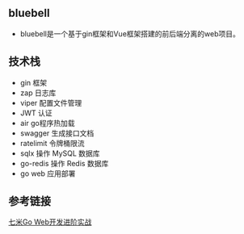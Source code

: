 ## bluebell
* bluebell是一个基于gin框架和Vue框架搭建的前后端分离的web项目。
## 技术栈 
* gin 框架 
* zap 日志库
* viper 配置文件管理 
* JWT 认证
* air go程序热加载
* swagger 生成接口文档 
* ratelimit 令牌桶限流
* sqlx 操作 MySQL 数据库
* go-redis 操作 Redis 数据库
* go web 应用部署
## 参考链接
[七米Go Web开发进阶实战](https://www.bilibili.com/cheese/play/ss6955?bsource=link_copy)